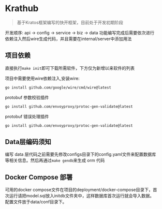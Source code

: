 # Krathub

> 基于Kratos框架编写的快开框架，目前处于开发初期阶段

开发顺序: api -> config -> service -> biz -> data
功能编写完成后需要依次进行依赖注入然后wire生成代码，并且需要在internal/server中添加用法

## 项目依赖

直接执行`make init`即可下载所需软件，下方仅为新增以来软件的列表

项目中需要使用wire依赖注入,安装wire:

```bash
go install github.com/google/wire/cmd/wire@latest
```

protobuf 参数校验插件

```bash
go install github.com/envoyproxy/protoc-gen-validate@latest
```

protobuf 错误处理插件

```bash
go install github.com/envoyproxy/protoc-gen-validate@latest
```

## Data层编码须知

编写 data 层代码之前需要先修改configs目录下的config.yaml文件来配置数据库等相关信息。然后再通过`make gendb`来生成 orm 代码

## Docker Compose 部署

可用的docker compose文件在项目的deployment/docker-compose目录下，首次运行请把model.sql放入initdb文件夹中，这样数据库首次运行就会导入数据。配置文件放于data/conf目录下。